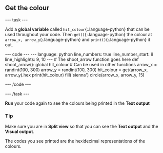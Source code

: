 <h2 class="c-project-heading--task">Get the colour</h2>

--- task ---

Add a **global variable** called `hit_colour`{:.language-python} that can be used throughout your code. Then `get()`{:.language-python} the colour at `arrow_x, arrow_y`{:.language-python} and `print()`{:.language-python} it out.

<div class="c-project-code">
--- code ---
---
language: python
line_numbers: true
line_number_start: 8
line_highlights: 9, 10
---
# The shoot_arrow function goes here     
def shoot_arrow():
    global hit_colour  # Can be used in other functions  
    arrow_x = randint(100, 300)  
    arrow_y = randint(100, 300) 
    hit_colour = get(arrow_x, arrow_y).hex
    print(hit_colour)
    fill('sienna')
    circle(arrow_x, arrow_y, 15)

--- /code ---
</div>

--- /task ---

**Run** your code again to see the colours being printed in the **Text output**

<div class="c-project-callout c-project-callout--tip">

### Tip
Make sure you are in **Split view** so that you can see the **Text output** and the **Visual output**.

The codes you see printed are the hexidecimal representations of the colours.

</div>



